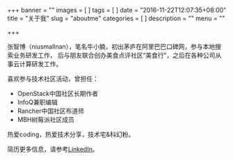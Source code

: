 +++
banner = ""
images = [
]
tags = [
]
date = "2016-11-22T12:07:35+08:00"
title = "关于我"
slug = "aboutme"
categories = [
]
description = ""
menu = ""

+++
<!--more-->
张智博（niusmallnan），笔名牛小腩，初出茅庐在阿里巴巴口碑网，参与本地搜索业务研发工作，
后与朋友联合创办美食点评社区“美食行”，之后在各种公司从事云计算研发工作。

喜欢参与技术社区活动，曾担任：

* OpenStack中国社区长期作者
* InfoQ兼职编辑
* Rancher中国社区布道师
* MBH树莓派社区成员

热爱coding，热爱技术分享，技术宅&科幻粉。

简历更多信息，请参考[LinkedIn](https://cn.linkedin.com/in/niusmallnan)。


